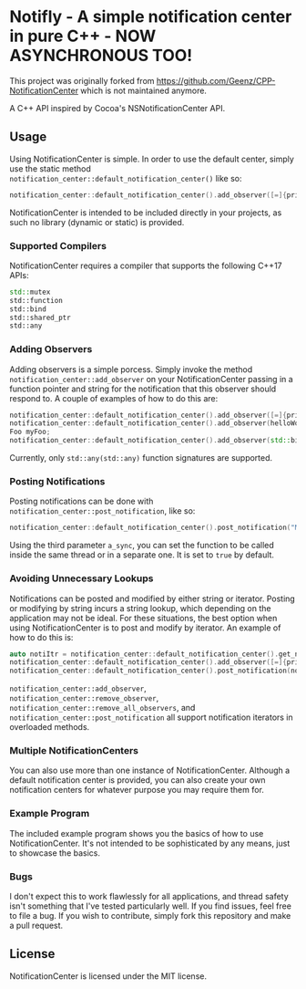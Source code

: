 # Notifly - A simple notification center in pure C++ - NOW ASYNCHRONOUS TOO!

This project was originally forked from https://github.com/Geenz/CPP-NotificationCenter which is not maintained anymore.

A C++ API inspired by Cocoa's NSNotificationCenter API.

## Usage

Using NotificationCenter is simple. In order to use the default center, simply use the static
method `notification_center::default_notification_center()` like so:

```C++
notification_center::default_notification_center().add_observer([=]{printf("Hello world!\n");}, "My Observer");
```

NotificationCenter is intended to be included directly in your projects, as such no library (dynamic or static) is
provided.

### Supported Compilers

NotificationCenter requires a compiler that supports the following C++17 APIs:

```C++
std::mutex
std::function
std::bind
std::shared_ptr
std::any
```

### Adding Observers

Adding observers is a simple porcess. Simply invoke the method `notification_center::add_observer` on your
NotificationCenter passing in a function pointer and string for the notification that this observer should respond to. A
couple of examples of how to do this are:

```C++
notification_center::default_notification_center().add_observer([=]{printf("Hello world!\n");}, "My Observer");
notification_center::default_notification_center().add_observer(helloWorldFunc, "My Observer");
Foo myFoo;
notification_center::default_notification_center().add_observer(std::bind(&Foo::func, myFoo), "My Observer");
```

Currently, only `std::any(std::any)` function signatures are supported.

### Posting Notifications

Posting notifications can be done with `notification_center::post_notification`, like so:

```C++
notification_center::default_notification_center().post_notification("My Observer");
```
Using the third parameter `a_sync`, you can set the function to be called inside the same thread or in a separate one. It 
is set to `true` by default.
### Avoiding Unnecessary Lookups

Notifications can be posted and modified by either string or iterator. Posting or modifying by string incurs a string
lookup, which depending on the application may not be ideal. For these situations, the best option when using
NotificationCenter is to post and modify by iterator. An example of how to do this is:

```C++
auto notiItr = notification_center::default_notification_center().get_notification_iterator("My Observer");
notification_center::default_notification_center().add_observer([=]{printf("I'm being posted by an iterator!\n");}, notiItr);
notification_center::default_notification_center().post_notification(notiItr);
```

`notification_center::add_observer`, `notification_center::remove_observer`, `notification_center::remove_all_observers`,
and `notification_center::post_notification` all support notification iterators in overloaded methods.

### Multiple NotificationCenters

You can also use more than one instance of NotificationCenter. Although a default notification center is provided, you
can also create your own notification centers for whatever purpose you may require them for.

### Example Program

The included example program shows you the basics of how to use NotificationCenter. It's not intended to be
sophisticated by any means, just to showcase the basics.

### Bugs

I don't expect this to work flawlessly for all applications, and thread safety isn't something that I've tested
particularly well. If you find issues, feel free to file a bug. If you wish to contribute, simply fork this repository
and make a pull request.

## License

NotificationCenter is licensed under the MIT license.
